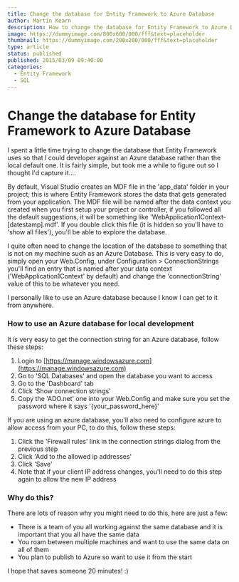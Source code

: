 ```yaml
---
title: Change the database for Entity Framework to Azure Database
author: Martin Kearn
description: How to change the database for Entity Framework to Azure Database
image: https://dummyimage.com/800x600/000/fff&text=placeholder
thumbnail: https://dummyimage.com/200x200/000/fff&text=placeholder
type: article
status: published
published: 2015/03/09 09:40:00
categories: 
  - Entity Framework
  - SQL
---
```


# Change the database for Entity Framework to Azure Database

I spent a little time trying to change the database that Entity Framework uses so that I could developer against an Azure database rather than the local default one. It is fairly simple, but took me a while to figure out so I thought I'd capture it....

By default, Visual Studio creates an MDF file in the 'app_data' folder in your project; this is where Entity Framework stores the data that gets generated from your application. The MDF file will be named after the data context you created when you first setup your project or controller, if you followed all the default suggestions, it will be something like 'WebApplication1Context-[datestamp].mdf'. If you double click this file (it is hidden so you'll have to 'show all files'), you'll be able to explore the database.

I quite often need to change the location of the database to something that is not on my machine such as an Azure Database. This is very easy to do, simply open your Web.Config, under Configuration > ConnectionStrings you'll find an entry that is named after your data context ('WebApplication1Context' by default) and change the 'connectionString' value of this to be whatever you need.

I personally like to use an Azure database because I know I can get to it from anywhere.

### How to use an Azure database for local development

It is very easy to get the connection string for an Azure database, follow these steps:

1.  Login to [https://manage.windowsazure.com](https://manage.windowsazure.com)
2.  Go to 'SQL Databases' and open the database you want to access
3.  Go to the 'Dashboard' tab
4.  Click 'Show connection strings'
5.  Copy the 'ADO.net' one into your Web.Config and make sure you set the password where it says '{your_password_here}'

If you are using an azure database, you'll also need to configure azure to allow access from your PC, to do this, follow these steps:

1.  Click the 'Firewall rules' link in the connection strings dialog from the previous step
2.  Click 'Add to the allowed ip addresses'
3.  Click 'Save'
4.  Note that if your client IP address changes, you'll need to do this step again to allow the new IP address

### Why do this?

There are lots of reason why you might need to do this, here are just a few:

*   There is a team of you all working against the same database and it is important that you all have the same data
*   You roam between multiple machines and want to use the same data on all of them
*   You plan to publish to Azure so want to use it from the start

<div>I hope that saves someone 20 minutes! :)</div>
